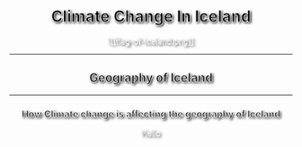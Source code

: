 

# Climate Change In Iceland
![[flag-of-iceland.png]]
<!-- slide bg="[[iceland-aurora.jpg]]" -->
---
<!-- slide bg="[[iceland-map.gif]]" -->
<style>
* {text-align: center; color: black; -webkit-text-stroke: 1px white;}
</style>

## <font style="color:black"> Geography of Iceland </font>



---
<!-- slide bg="[[iceland-dead-glacier.jpg]]" -->
### <font style="color:black">How Climate change is affecting the geography of Iceland</font>
<style>
* {text-align: center; color: black; text-shadow: 2px 2px 4px #000000}
</style>
Hello




